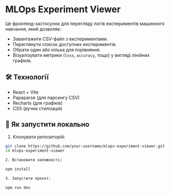 # MLOps Experiment Viewer

Це фронтенд-застосунок для перегляду логів експериментів машинного навчання, який дозволяє:

- Завантажити CSV-файл з експериментами.
- Переглянути список доступних експериментів.
- Обрати один або кілька для порівняння.
- Візуалізувати метрики (`loss`, `accuracy`, тощо) у вигляді лінійних графіків.

## 🛠️ Технології

- React + Vite
- Papaparse (для парсингу CSV)
- Recharts (для графіків)
- CSS (ручна стилізація)

## 🚀 Як запустити локально

1. Клонувати репозиторій:

```bash
git clone https://github.com/your-username/mlops-experiment-viewer.git
cd mlops-experiment-viewer

2. Встановити залежності: 

npm install

3. Запустити проєкт:

npm run dev

